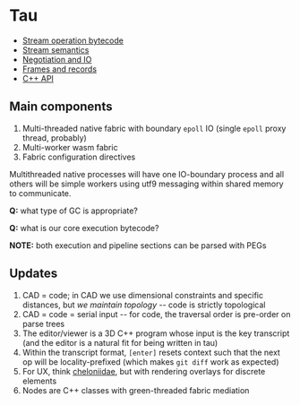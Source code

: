 # Tau
+ [Stream operation bytecode](m/bytecode.md)
+ [Stream semantics](m/stream.md)
+ [Negotiation and IO](m/negotiation.md)
+ [Frames and records](m/records.md)
+ [C++ API](m/cpp.md)


## Main components
1. Multi-threaded native fabric with boundary `epoll` IO (single `epoll` proxy thread, probably)
2. Multi-worker wasm fabric
3. Fabric configuration directives

Multithreaded native processes will have one IO-boundary process and all others will be simple workers using utf9 messaging within shared memory to communicate.

**Q:** what type of GC is appropriate?

**Q:** what is our core execution bytecode?

**NOTE:** both execution and pipeline sections can be parsed with PEGs


## Updates
1. CAD = code; in CAD we use dimensional constraints and specific distances, but _we maintain topology_ -- code is strictly topological
2. CAD = code = serial input -- for code, the traversal order is pre-order on parse trees
3. The editor/viewer is a 3D C++ program whose input is the key transcript (and the editor is a natural fit for being written in tau)
4. Within the transcript format, `[enter]` resets context such that the next op will be locality-prefixed (which makes `git diff` work as expected)
5. For UX, think [cheloniidae](https://spencertipping.com/cheloniidae), but with rendering overlays for discrete elements
6. Nodes are C++ classes with green-threaded fabric mediation
